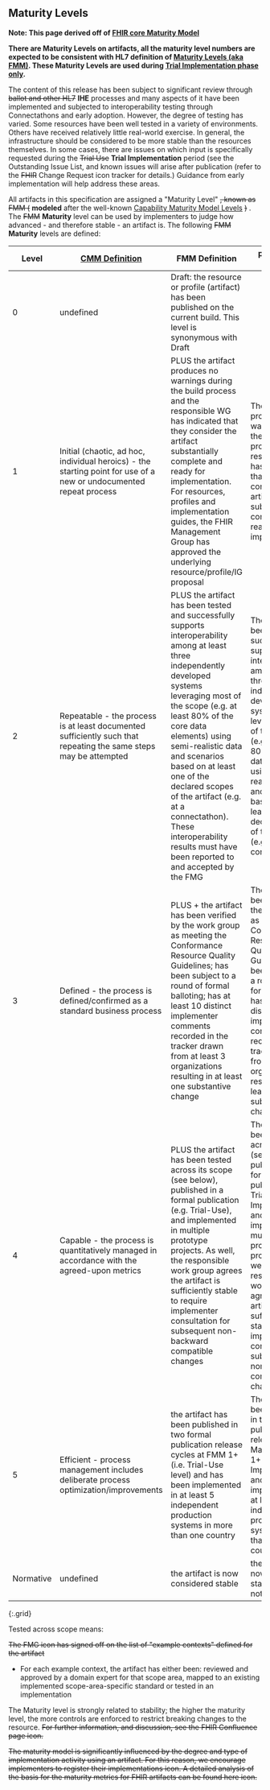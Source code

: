 ## Maturity Levels

**Note: This page derived off of [FHIR core Maturity Model](http://hl7.org/fhir/versions.html#maturity)**

**There are Maturity Levels on artifacts, all the maturity level numbers are expected to be consistent with HL7 definition of [Maturity Levels (aka FMM)](http://build.fhir.org/versions.html#maturity). These Maturity Levels are used during [Trial Implementation phase only](https://profiles.ihe.net/GeneralIntro/ch-8.html).**

The content of this release has been subject to significant review through ~~ballot and other HL7~~ **IHE** processes and many aspects of it have been implemented and subjected to interoperability testing through Connectathons and early adoption. However, the degree of testing has varied. Some resources have been well tested in a variety of environments. Others have received relatively little real-world exercise. In general, the infrastructure should be considered to be more stable than the resources themselves. In some cases, there are issues on which input is specifically requested during the ~~Trial Use~~ **Trial Implementation** period (see the Outstanding Issue List, and known issues will arise after publication (refer to the ~~FHIR~~ Change Request icon tracker for details.) Guidance from early implementation will help address these areas.

All artifacts in this specification are assigned a "Maturity Level" ~~, known as FMM (~~ **modeled** after the well-known [Capability Maturity Model Levels](http://wikipedia.org/wiki/Capability_Maturity_Model) ~~)~~ . The ~~FMM~~ **Maturity** level can be used by implementers to judge how advanced - and therefore stable - an artifact is. The following ~~FMM~~ **Maturity** levels are defined:

| Level | [CMM Definition](http://wikipedia.org/wiki/Capability_Maturity_Model) | FMM Definition | possibly IHE Definition |
| ----- | ---------- | -------- | -------- |
| 0 | undefined |	Draft: the resource or profile (artifact) has been published on the current build. This level is synonymous with Draft |
| 1 | Initial (chaotic, ad hoc, individual heroics) - the starting point for use of a new or undocumented repeat process | PLUS the artifact produces no warnings during the build process and the responsible WG has indicated that they consider the artifact substantially complete and ready for implementation. For resources, profiles and implementation guides, the FHIR Management Group has approved the underlying resource/profile/IG proposal | The artifact produces no warnings during the build process and the responsible WG has indicated that they consider the artifact substantially complete and ready for implementation.
| 2 | Repeatable - the process is at least documented sufficiently such that repeating the same steps may be attempted | PLUS the artifact has been tested and successfully supports interoperability among at least three independently developed systems leveraging most of the scope (e.g. at least 80% of the core data elements) using semi-realistic data and scenarios based on at least one of the declared scopes of the artifact (e.g. at a connectathon). These interoperability results must have been reported to and accepted by the FMG | The artifact has been tested and successfully supports interoperability among at least three independently developed systems leveraging most of the scope (e.g. at least 80% of the core data elements) using semi-realistic data and scenarios based on at least one of the declared scopes of the artifact (e.g. at a connectathon).
| 3 | Defined - the process is defined/confirmed as a standard business process | PLUS + the artifact has been verified by the work group as meeting the Conformance Resource Quality Guidelines; has been subject to a round of formal balloting; has at least 10 distinct implementer comments recorded in the tracker drawn from at least 3 organizations resulting in at least one substantive change | The artifact has been verified by the work group as meeting the Conformance Resource Quality Guidelines; has been subject to a round of formal balloting; has at least 10 distinct implementer comments recorded in the tracker drawn from at least 3 organizations resulting in at least one substantive change
| 4 | Capable - the process is quantitatively managed in accordance with the agreed-upon metrics | PLUS the artifact has been tested across its scope (see below), published in a formal publication (e.g. Trial-Use), and implemented in multiple prototype projects. As well, the responsible work group agrees the artifact is sufficiently stable to require implementer consultation for subsequent non-backward compatible changes | The artifact has been tested across its scope (see below), published in a formal publication (e.g. Trial Implementation), and implemented in multiple prototype projects. As well, the responsible work group agrees the artifact is sufficiently stable to require implementer consultation for subsequent non-backward compatible changes
| 5 | Efficient - process management includes deliberate process optimization/improvements | the artifact has been published in two formal publication release cycles at FMM 1+ (i.e. Trial-Use level) and has been implemented in at least 5 independent production systems in more than one country | The artifact has been published in two formal publication release cycles at Maturity Level 1+ (i.e. Trial Implementation) and has been implemented in at least 5 independent production systems in more than one country
| Normative | undefined | the artifact is now considered stable | the artifact is now considered stable and will not change 
{:.grid}

Tested across scope means:

~~The FMG icon has signed off on the list of "example contexts" defined for the artifact~~
* For each example context, the artifact has either been: reviewed and approved by a domain expert for that scope area, mapped to an existing implemented scope-area-specific standard or tested in an implementation

The Maturity level is strongly related to stability; the higher the maturity level, the more controls are enforced to restrict breaking changes to the resource. ~~For further information, and discussion, see the FHIR Confluence page icon.~~

~~The maturity model is significantly influenced by the degree and type of implementation activity using an artifact. For this reason, we encourage implementers to register their implementations icon. A detailed analysis of the basis for the maturity metrics for FHIR artifacts can be found here icon.~~

